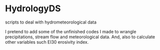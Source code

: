 # HydrologyDS
scripts to deal with hydrometeorological data

I pretend to add some of the unfinished codes I made to wrangle precipitations, stream flow and meteorological data. And, also to calculate other variables such EI30 erosivity index.
